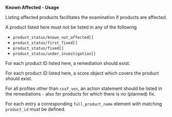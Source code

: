 **Known Affected - Usage**

Listing affected products facilitates the examination if products are affected.

A product listed here must not be listed in any of the following

* `product_status/known_not_affected[]`
* `product_status/first_fixed[]`
* `product_status/fixed[]`
* `product_status/under_investigation[]`

For each product ID listed here, a remediation should exist.

For each product ID listed here, a score object which covers the product should exist.

For all profiles other than `csaf_vex`, an action statement should be listed in the remediations - also for products for which there is no (planned) fix.

For each entry a corresponding `full_product_name` element with matching `product_id` must be defined.
